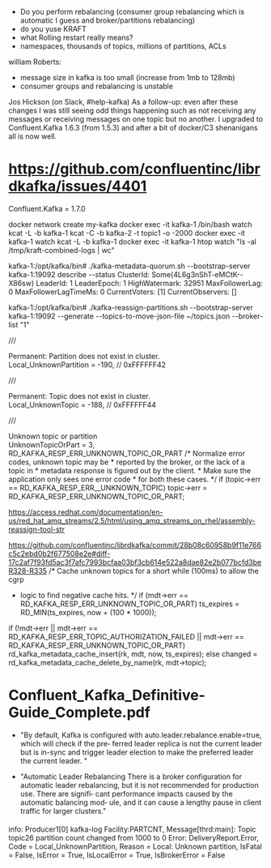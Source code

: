 - Do you perform rebalancing (consumer group rebalancing which is automatic I guess and broker/partitions rebalancing)
- do you yuse KRAFT
- what Rolling restart  really means?
- namespaces, thousands of topics, millions of partitions, ACLs


william Roberts:
- message size in kafka is too small (increase from 1mb to 128mb)
- consumer groups and rebalancing is unstable


Jos Hickson (on Slack, #help-kafka)
As a follow-up: even after these changes 
I was still seeing odd things happening such as not receiving any messages or receiving messages on one topic but no another. 
I upgraded to Confluent.Kafka 1.6.3 (from 1.5.3) and after a bit of docker/C3 shenanigans all is now well.

# https://github.com/confluentinc/librdkafka/issues/4401

Confluent.Kafka = 1.7.0

docker network create my-kafka
docker exec -it kafka-1 /bin/bash
watch kcat -L -b kafka-1
kcat -C -b kafka-2 -t topic1 -o -2000
docker exec -it kafka-1 watch kcat -L -b kafka-1
docker exec -it kafka-1 htop
watch "ls -al /tmp/kraft-combined-logs | wc"

kafka-1:/opt/kafka/bin# ./kafka-metadata-quorum.sh --bootstrap-server kafka-1:19092 describe --status
ClusterId:              Some(4L6g3nShT-eMCtK--X86sw)
LeaderId:               1
LeaderEpoch:            1
HighWatermark:          32951
MaxFollowerLag:         0
MaxFollowerLagTimeMs:   0
CurrentVoters:          [1]
CurrentObservers:       []

kafka-1:/opt/kafka/bin# ./kafka-reassign-partitions.sh --bootstrap-server kafka-1:19092 --generate --topics-to-move-json-file ~/topics.json  --broker-list "1"





/// <summary>Permanent: Partition does not exist in cluster.</summary>
    Local_UnknownPartition = -190, // 0xFFFFFF42
    
/// <summary>Permanent: Topic does not exist in cluster.</summary>
Local_UnknownTopic = -188, // 0xFFFFFF44
	
	
/// <summary>Unknown topic or partition</summary>
UnknownTopicOrPart = 3,
RD_KAFKA_RESP_ERR_UNKNOWN_TOPIC_OR_PART
/* Normalize error codes, unknown topic may be
                 * reported by the broker, or the lack of a topic in
                 * metadata response is figured out by the client.
                 * Make sure the application only sees one error code
                 * for both these cases. */
                if (topic->err == RD_KAFKA_RESP_ERR__UNKNOWN_TOPIC)
                        topic->err = RD_KAFKA_RESP_ERR_UNKNOWN_TOPIC_OR_PART;
						
https://access.redhat.com/documentation/en-us/red_hat_amq_streams/2.5/html/using_amq_streams_on_rhel/assembly-reassign-tool-str

https://github.com/confluentinc/librdkafka/commit/28b08c60958b9f11e766c5c2ebd0b2f677508e2e#diff-17c2af7f93fd5ac3f7afc7993bcfaa03bf3cb614e522a8dae82e2b077bcfd3beR328-R335
/* Cache unknown topics for a short while (100ms) to allow the cgrp
 * logic to find negative cache hits. */
if (mdt->err == RD_KAFKA_RESP_ERR_UNKNOWN_TOPIC_OR_PART)
        ts_expires = RD_MIN(ts_expires, now + (100 * 1000));

if (!mdt->err ||
    mdt->err == RD_KAFKA_RESP_ERR_TOPIC_AUTHORIZATION_FAILED ||
    mdt->err == RD_KAFKA_RESP_ERR_UNKNOWN_TOPIC_OR_PART)
        rd_kafka_metadata_cache_insert(rk, mdt, now, ts_expires);
else
        changed = rd_kafka_metadata_cache_delete_by_name(rk,
                                                                 mdt->topic);
		
# Confluent_Kafka_Definitive-Guide_Complete.pdf

- "By default, Kafka is
configured with auto.leader.rebalance.enable=true, which will check if the pre‐
ferred leader replica is not the current leader but is in-sync and trigger leader election
to make the preferred leader the current leader.
"

- "Automatic Leader Rebalancing
There is a broker configuration for automatic leader rebalancing,
but it is not recommended for production use. There are signifi‐
cant performance impacts caused by the automatic balancing mod‐
ule, and it can cause a lengthy pause in client traffic for larger
clusters."

####
 info: Producer1[0] kafka-log Facility:PARTCNT, Message[thrd:main]: Topic topic26 partition count changed from 1000 to 0
 Error: DeliveryReport.Error, Code = Local_UnknownPartition, Reason = Local: Unknown partition, IsFatal = False, IsError = True, IsLocalError = True, IsBrokerError = False
